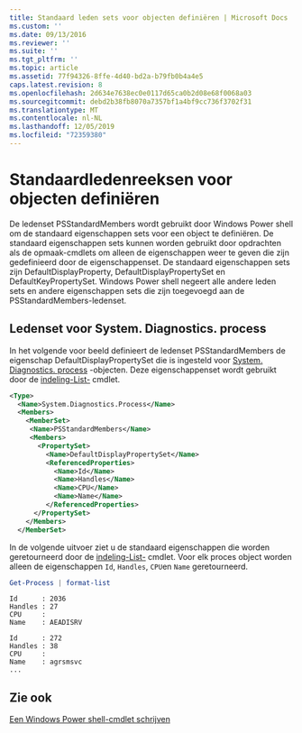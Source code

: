 ```yaml
---
title: Standaard leden sets voor objecten definiëren | Microsoft Docs
ms.custom: ''
ms.date: 09/13/2016
ms.reviewer: ''
ms.suite: ''
ms.tgt_pltfrm: ''
ms.topic: article
ms.assetid: 77f94326-8ffe-4d40-bd2a-b79fb0b4a4e5
caps.latest.revision: 8
ms.openlocfilehash: 2d634e7638ec0e0117d65ca0b2d08e68f0068a03
ms.sourcegitcommit: debd2b38fb8070a7357bf1a4bf9cc736f3702f31
ms.translationtype: MT
ms.contentlocale: nl-NL
ms.lasthandoff: 12/05/2019
ms.locfileid: "72359380"
---
```

# <a name="defining-default-member-sets-for-objects"></a>Standaardledenreeksen voor objecten definiëren

De ledenset PSStandardMembers wordt gebruikt door Windows Power shell om de standaard eigenschappen sets voor een object te definiëren. De standaard eigenschappen sets kunnen worden gebruikt door opdrachten als de opmaak-cmdlets om alleen de eigenschappen weer te geven die zijn gedefinieerd door de eigenschappenset. De standaard eigenschappen sets zijn DefaultDisplayProperty, DefaultDisplayPropertySet en DefaultKeyPropertySet. Windows Power shell negeert alle andere leden sets en andere eigenschappen sets die zijn toegevoegd aan de PSStandardMembers-ledenset.

## <a name="member-set-for-systemdiagnosticsprocess"></a>Ledenset voor System. Diagnostics. process

In het volgende voor beeld definieert de ledenset PSStandardMembers de eigenschap DefaultDisplayPropertySet die is ingesteld voor [System. Diagnostics. process](/dotnet/api/System.Diagnostics.Process) -objecten. Deze eigenschappenset wordt gebruikt door de [indeling-List-](/powershell/module/Microsoft.PowerShell.Utility/Format-List) cmdlet.

```xml
<Type>
  <Name>System.Diagnostics.Process</Name>
  <Members>
    <MemberSet>
     <Name>PSStandardMembers</Name>
     <Members>
       <PropertySet>
         <Name>DefaultDisplayPropertySet</Name>
         <ReferencedProperties>
           <Name>Id</Name>
           <Name>Handles</Name>
           <Name>CPU</Name>
           <Name>Name</Name>
         </ReferencedProperties>
      </PropertySet>
    </Members>
  </MemberSet>
```

In de volgende uitvoer ziet u de standaard eigenschappen die worden geretourneerd door de [indeling-List-](/powershell/module/Microsoft.PowerShell.Utility/Format-List) cmdlet. Voor elk proces object worden alleen de eigenschappen `Id`, `Handles`, `CPU`en `Name` geretourneerd.

```powershell
Get-Process | format-list
```

```output
Id      : 2036
Handles : 27
CPU     :
Name    : AEADISRV

Id      : 272
Handles : 38
CPU     :
Name    : agrsmsvc
...
```

## <a name="see-also"></a>Zie ook

[Een Windows Power shell-cmdlet schrijven](./writing-a-windows-powershell-cmdlet.md)
